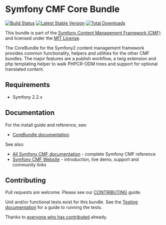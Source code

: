 # Symfony CMF Core Bundle

[![Build Status](https://secure.travis-ci.org/symfony-cmf/CoreBundle.png)](http://travis-ci.org/symfony-cmf/CoreBundle)
[![Latest Stable Version](https://poser.pugx.org/symfony-cmf/core-bundle/version.png)](https://packagist.org/packages/symfony-cmf/core-bundle)
[![Total Downloads](https://poser.pugx.org/symfony-cmf/core-bundle/d/total.png)](https://packagist.org/packages/symfony-cmf/core-bundle)

This bundle is part of the [Symfony Content Management Framework (CMF)](http://cmf.symfony.com/)
and licensed under the [MIT License](LICENSE).

The CoreBundle for the Symfony2 content management framework provides common functionality,
helpers and utilities for the other CMF bundles. The major features are a publish workflow,
a twig extension and php templating helper to walk PHPCR-ODM trees and support for optional
translated content.


## Requirements

* Symfony 2.2.x


## Documentation

For the install guide and reference, see:

* [CoreBundle documentation](http://symfony.com/doc/master/cmf/bundles/core.html)

See also:

* [All Symfony CMF documentation](http://symfony.com/doc/master/cmf/index.html) - complete Symfony CMF reference
* [Symfony CMF Website](http://cmf.symfony.com/) - introduction, live demo, support and community links


## Contributing

Pull requests are welcome. Please see our
[CONTRIBUTING](https://github.com/symfony-cmf/symfony-cmf/blob/master/CONTRIBUTING.md)
guide.

Unit and/or functional tests exist for this bundle. See the
[Testing documentation](http://symfony.com/doc/master/cmf/components/testing.html)
for a guide to running the tests.

Thanks to
[everyone who has contributed](https://github.com/symfony-cmf/CoreBundle/contributors) already.
